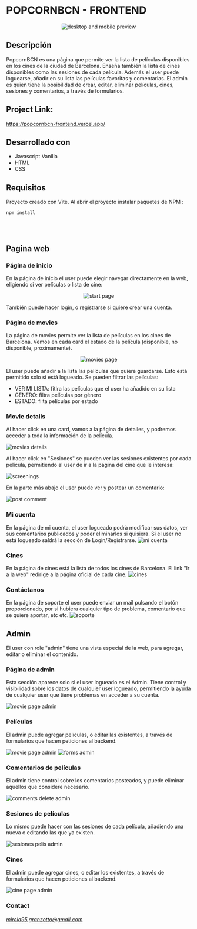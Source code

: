 # POPCORNBCN - FRONTEND

<div align="center">
<img src="https://res.cloudinary.com/dr2vohk2z/image/upload/v1746899721/PopcornBCN/Preview/PopcornBCNPreviewTotal_rjurio.png" alt="desktop and mobile preview" />
</div>

## Descripción

PopcornBCN es una página que permite ver la lista de películas disponibles en los cines de la ciudad de Barcelona. Enseña también la lista de cines disponibles como las sesiones de cada película. Además el user puede loguearse, añadir en su lista las películas favoritas y comentarlas. El admin es quien tiene la posibilidad de crear, editar, eliminar películas, cines, sesiones y comentarios, a través de formularios.

## Project Link:

https://popcornbcn-frontend.vercel.app/

## Desarrollado con

- Javascript Vanilla
- HTML
- CSS

## Requisitos

Proyecto creado con Vite. Al abrir el proyecto instalar paquetes de NPM :

`npm install`

<br>
<br>

## Pagina web

### Página de inicio

En la página de inicio el user puede elegir navegar directamente en la web, eligiendo si ver películas o lista de cine:

<div align="center">
<img src="https://res.cloudinary.com/dr2vohk2z/image/upload/v1747118902/PopcornBCN/Preview/PageStart_yeccli.png" alt="start page" />
</div>

También puede hacer login, o registrarse si quiere crear una cuenta.

### Página de movies

La página de movies permite ver la lista de películas en los cines de Barcelona. Vemos en cada card el estado de la película (disponible, no disponible, próximamente).

<div align="center">
<img src="https://res.cloudinary.com/dr2vohk2z/image/upload/v1747119056/PopcornBCN/Preview/movies_d8pea6.jpg" alt="movies page" />
</div>

El user puede añadir a la lista las películas que quiere guardarse. Esto está permitido solo si está logueado.
Se pueden filtrar las películas:

- VER MI LISTA: fitlra las películas que el user ha añadido en su lista
- GÉNERO: filtra películas por género
- ESTADO: filta películas por estado

### Movie details

Al hacer click en una card, vamos a la página de detalles, y podremos acceder a toda la información de la película.

<img src="https://res.cloudinary.com/dr2vohk2z/image/upload/v1747125219/PopcornBCN/Preview/movieDetailsfigma_ahpgyt.png" alt="movies details" />

Al hacer click en "Sesiones" se pueden ver las sesiones existentes por cada película, permitiendo al user de ir a la página del cine que le interesa:

<img src="https://res.cloudinary.com/dr2vohk2z/image/upload/v1747126555/PopcornBCN/Preview/screeningFigma_tgcngo.png" alt="screenings" />

En la parte más abajo el user puede ver y postear un comentario:

<img src="https://res.cloudinary.com/dr2vohk2z/image/upload/v1747120871/PopcornBCN/Preview/commentsDetailMovie_d4iuej.jpg" alt="post comment" />

### Mi cuenta

En la página de mi cuenta, el user logueado podrà modificar sus datos, ver sus comentarios publicados y poder eliminarlos si quisiera. Si el user no está logueado saldrá la sección de Login/Registrarse.
<img src="https://res.cloudinary.com/dr2vohk2z/image/upload/v1747128443/PopcornBCN/Preview/MiCuentaFigma_e0mqzi.png" alt="mi cuenta" />

### Cines

En la página de cines está la lista de todos los cines de Barcelona. El link "Ir a la web" redirige a la página oficial de cada cine.
<img src="https://res.cloudinary.com/dr2vohk2z/image/upload/v1747130858/PopcornBCN/Preview/cines_i6wktt.jpg" alt="cines" />

### Contáctanos

En la página de soporte el user puede enviar un mail pulsando el botón proporcionado, por si hubiera cualquier tipo de problema, comentario que se quiere aportar, etc etc.
<img src="https://res.cloudinary.com/dr2vohk2z/image/upload/v1747130920/PopcornBCN/Preview/contact_cu56ik.jpg" alt="soporte" />

## Admin

El user con role "admin" tiene una vista especial de la web, para agregar, editar o eliminar el contenido.

### Página de admin

Esta sección aparece solo si el user logueado es el Admin. Tiene control y visibilidad sobre los datos de cualquier user logueado, permitiendo la ayuda de cualquier user que tiene problemas en acceder a su cuenta.

<img src="https://res.cloudinary.com/dr2vohk2z/image/upload/v1747132086/PopcornBCN/Preview/adminpageFigma_zmvauk.png" alt="movie page admin" />

### Películas

El admin puede agregar películas, o editar las existentes, a través de formularios que hacen peticiones al backend.

<img src="https://res.cloudinary.com/dr2vohk2z/image/upload/v1747131454/PopcornBCN/Preview/adminmovie_hiw9pa.jpg" alt="movie page admin" />

<img src="https://res.cloudinary.com/dr2vohk2z/image/upload/v1747131456/PopcornBCN/Preview/formMovie_xxucbg.png" alt="forms admin" />

### Comentarios de películas

El admin tiene control sobre los comentarios posteados, y puede eliminar aquellos que considere necesario.

<img src="https://res.cloudinary.com/dr2vohk2z/image/upload/v1747132327/PopcornBCN/Preview/admincomments_prpazu.png" alt="comments delete admin" />

### Sesiones de películas

Lo mismo puede hacer con las sesiones de cada película, añadiendo una nueva o editando las que ya existen.

<img src="https://res.cloudinary.com/dr2vohk2z/image/upload/v1747132538/PopcornBCN/Preview/sesionadmin_xmwq1y.png" alt="sesiones pelis admin" />

### Cines

El admin puede agregar cines, o editar los existentes, a través de formularios que hacen peticiones al backend.

<img src="https://res.cloudinary.com/dr2vohk2z/image/upload/v1747131816/PopcornBCN/Preview/admincine_hqh2fa.png" alt="cine page admin" />

### Contact

###### mireia95.granzotto@gmail.com
